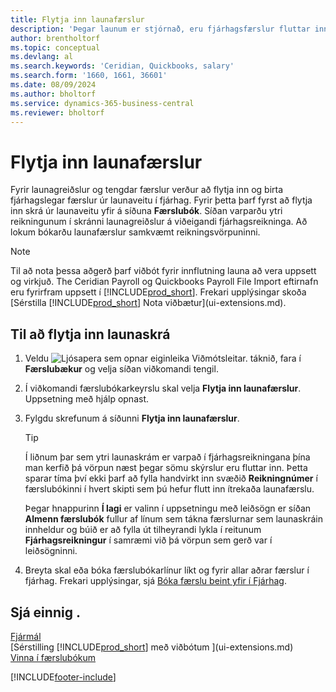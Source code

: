 ```yaml
---
title: Flytja inn launafærslur
description: 'Þegar launum er stjórnað, eru fjárhagsfærslur fluttar inn og bókaðar frá launaveitu til fjárhags, með því að nota launaviðbætur eins og Ceridian.'
author: brentholtorf
ms.topic: conceptual
ms.devlang: al
ms.search.keywords: 'Ceridian, Quickbooks, salary'
ms.search.form: '1660, 1661, 36601'
ms.date: 08/09/2024
ms.author: bholtorf
ms.service: dynamics-365-business-central
ms.reviewer: bholtorf
---
```


# Flytja inn launafærslur

Fyrir launagreiðslur og tengdar færslur verður að flytja inn og birta fjárhagslegar færslur úr launaveitu í fjárhag. Fyrir þetta þarf fyrst að flytja inn skrá úr launaveitu yfir á síðuna **Færslubók**. Síðan varparðu ytri reikningunum í skránni launagreiðslur á viðeigandi fjárhagsreikninga. Að lokum bókarðu launafærslur samkvæmt reikningsvörpuninni.

> [!NOTE]  
> Til að nota þessa aðgerð þarf viðbót fyrir innflutning launa að vera uppsett og virkjuð. The Ceridian Payroll og Quickbooks Payroll File Import eftirnafn eru fyrirfram uppsett í [!INCLUDE[prod_short](includes/prod_short.md)]. Frekari upplýsingar skoða [Sérstilla [!INCLUDE[prod_short](includes/prod_short.md)] Nota viðbætur](ui-extensions.md).

## Til að flytja inn launaskrá

1. Veldu ![Ljósapera sem opnar eiginleika Viðmótsleitar.](media/ui-search/search_small.png "Segðu mér hvað þú vilt gera") táknið, fara í **Færslubækur** og velja síðan viðkomandi tengil.
2. Í viðkomandi færslubókarkeyrslu skal velja **Flytja inn launafærslur**. Uppsetning með hjálp opnast.
3. Fylgdu skrefunum á síðunni **Flytja inn launafærslur**.

    > [!TIP]  
    >   Í liðnum þar sem ytri launaskrám er varpað í fjárhagsreikningana þína man kerfið þá vörpun næst þegar sömu skýrslur eru fluttar inn. Þetta sparar tíma því ekki þarf að fylla handvirkt inn svæðið **Reikningnúmer** í færslubókinni í hvert skipti sem þú hefur flutt inn ítrekaða launafærslu.   

    Þegar hnappurinn **Í lagi** er valinn í uppsetningu með leiðsögn er síðan **Almenn færslubók** fullur af línum sem tákna færslurnar sem launaskráin innheldur og búið er að fylla út tilheyrandi lykla í reitunum **Fjárhagsreikningur** í samræmi við þá vörpun sem gerð var í leiðsögninni.
4. Breyta skal eða bóka færslubókarlínur líkt og fyrir allar aðrar færslur í fjárhag. Frekari upplýsingar, sjá [Bóka færslu beint yfir í Fjárhag](finance-how-post-transactions-directly.md).   

## Sjá einnig .

[Fjármál](finance.md)    
[Sérstilling [!INCLUDE[prod_short](includes/prod_short.md)] með viðbótum ](ui-extensions.md)    
[Vinna í færslubókum](ui-work-general-journals.md)    


[!INCLUDE[footer-include](includes/footer-banner.md)]